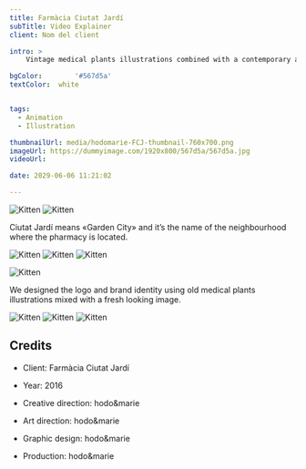 ```yaml
---
title: Farmàcia Ciutat Jardí
subTitle: Video Explainer
client: Nom del client

intro: > 
	Vintage medical plants illustrations combined with a contemporary aesthetics for the identity of a new pharmacy with a special focus on natural products.

bgColor: 		'#567d5a'
textColor: 	white


tags:
  - Animation
  - Illustration

thumbnailUrl: media/hodomarie-FCJ-thumbnail-760x700.png
imageUrl: https://dummyimage.com/1920x800/567d5a/567d5a.jpg
videoUrl: 

date: 2029-06-06 11:21:02

---
```


<div class="gallery">

![Kitten](https://dummyimage.com/800x500/567d5a/567d5a.jpg "x2")
![Kitten](https://dummyimage.com/800x500/567d5a/567d5a.jpg "x2")
</div>

Ciutat Jardí means «Garden City» and it’s the name of the neighbourhood where the pharmacy is located.
<br>

<div class="gallery">

![Kitten](https://dummyimage.com/600/567d5a/567d5a.jpg "x3")
![Kitten](https://dummyimage.com/600/567d5a/567d5a.jpg "x3")
![Kitten](https://dummyimage.com/600/567d5a/567d5a.jpg "x3")
</div>

<div class="gallery">

![Kitten](https://dummyimage.com/1200x400/567d5a/567d5a.jpg "x1")
</div>

We designed the logo and brand identity using old medical plants illustrations mixed with a fresh looking image.
<br>

<div class="gallery">

![Kitten](https://dummyimage.com/600/567d5a/567d5a.jpg "x3")
![Kitten](https://dummyimage.com/600/567d5a/567d5a.jpg "x3")
![Kitten](https://dummyimage.com/600/567d5a/567d5a.jpg "x3")
</div>


## Credits

* Client: Farmàcia Ciutat Jardí
* Year: 2016


* Creative direction: hodo&marie
* Art direction: hodo&marie
* Graphic design: hodo&marie
* Production: hodo&marie